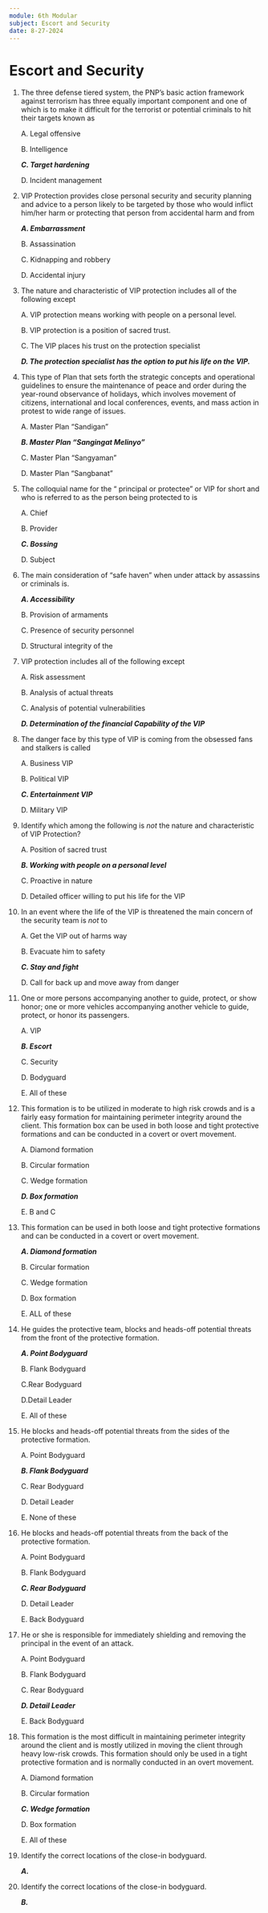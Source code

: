 ```yaml
---
module: 6th Modular
subject: Escort and Security
date: 8-27-2024
---
```


# Escort and Security

1. The three defense tiered system, the PNP’s basic action framework against terrorism has three equally important component and one of which is to make it difficult for the terrorist or potential criminals to hit their targets known as

   A. Legal offensive

   B. Intelligence

   **_C. Target hardening_**

   D. Incident management

2. VIP Protection provides close personal security and security planning and advice to a person likely to be targeted by those who would inflict him/her harm or protecting that person from accidental harm and from

   **_A. Embarrassment_**

   B. Assassination

   C. Kidnapping and robbery

   D. Accidental injury

3. The nature and characteristic of VIP protection includes all of the following except

   A. VIP protection means working with people on a personal level.

   B. VIP protection is a position of sacred trust.

   C. The VIP places his trust on the protection specialist

   **_D. The protection specialist has the option to put his life on the VIP._**

4. This type of Plan that sets forth the strategic concepts and operational guidelines to ensure the maintenance of peace and order during the year-round observance of holidays, which involves movement of citizens, international and local conferences, events, and mass action in protest to wide range of issues.

   A. Master Plan “Sandigan”

   **_B. Master Plan “Sangingat Melinyo”_**

   C. Master Plan “Sangyaman”

   D. Master Plan “Sangbanat”

5. The colloquial name for the “ principal or protectee” or VIP for short and who is referred to as the person being protected to is

   A. Chief

   B. Provider

   **_C. Bossing_**

   D. Subject

6. The main consideration of “safe haven” when under attack by assassins or criminals is.

   **_A. Accessibility_**

   B. Provision of armaments

   C. Presence of security personnel

   D. Structural integrity of the

7. VIP protection includes all of the following except

   A. Risk assessment

   B. Analysis of actual threats

   C. Analysis of potential vulnerabilities

   **_D. Determination of the financial Capability of the VIP_**

8. The danger face by this type of VIP is coming from the obsessed fans and stalkers is called

   A. Business VIP

   B. Political VIP

   **_C. Entertainment VIP_**

   D. Military VIP

9. Identify which among the following is _not_ the nature and characteristic of VIP Protection?

   A. Position of sacred trust

   **_B. Working with people on a personal level_**

   C. Proactive in nature

   D. Detailed officer willing to put his life for the VIP

10. In an event where the life of the VIP is threatened the main concern of the security team is _not_ to

    A. Get the VIP out of harms way

    B. Evacuate him to safety

    **_C. Stay and fight_**

    D. Call for back up and move away from danger

11. One or more persons accompanying another to guide, protect, or show honor; one or more vehicles accompanying another vehicle to guide, protect, or honor its passengers.

    A. VIP

    **_B. Escort_**

    C. Security

    D. Bodyguard

    E. All of these

12. This formation is to be utilized in moderate to high risk crowds and is a fairly easy formation for maintaining perimeter integrity around the client. This formation box can be used in both loose and tight protective formations and can be conducted in a covert or overt movement.

    A. Diamond formation

    B. Circular formation

    C. Wedge formation

    **_D. Box formation_**

    E. B and C

13. This formation can be used in both loose and tight protective formations and can be conducted in a covert or overt movement.

    **_A. Diamond formation_**

    B. Circular formation

    C. Wedge formation

    D. Box formation

    E. ALL of these

14. He guides the protective team, blocks and heads-off potential threats from the front of the protective formation.

    **_A. Point Bodyguard_**

    B. Flank Bodyguard

    C.Rear Bodyguard

    D.Detail Leader

    E. All of these

15. He blocks and heads-off potential threats from the sides of the protective formation.

    A. Point Bodyguard

    **_B. Flank Bodyguard_**

    C. Rear Bodyguard

    D. Detail Leader

    E. None of these

16. He blocks and heads-off potential threats from the back of the protective formation.

    A. Point Bodyguard

    B. Flank Bodyguard

    **_C. Rear Bodyguard_**

    D. Detail Leader

    E. Back Bodyguard

17. He or she is responsible for immediately shielding and removing the principal in the event of an attack.

    A. Point Bodyguard

    B. Flank Bodyguard

    C. Rear Bodyguard

    **_D. Detail Leader_**

    E. Back Bodyguard

18. This formation is the most difficult in maintaining perimeter integrity around the client and is mostly utilized in moving the client through heavy low-risk crowds. This formation should only be used in a tight protective formation and is normally conducted in an overt movement.

    A. Diamond formation

    B. Circular formation

    **_C. Wedge formation_**

    D. Box formation

    E. All of these

19. Identify the correct locations of the close-in bodyguard.

    **_A._**

20. Identify the correct locations of the close-in bodyguard.

    **_B._**

